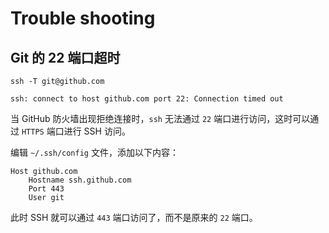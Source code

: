 # Trouble shooting

## Git 的 22 端口超时

```shell
ssh -T git@github.com

ssh: connect to host github.com port 22: Connection timed out
```

当 GitHub 防火墙出现拒绝连接时，`ssh` 无法通过 `22` 端口进行访问，这时可以通过 `HTTPS` 端口进行 SSH 访问。

编辑 `~/.ssh/config` 文件，添加以下内容：

```shell
Host github.com
    Hostname ssh.github.com
    Port 443
    User git
```

此时 SSH 就可以通过 `443` 端口访问了，而不是原来的 `22` 端口。
